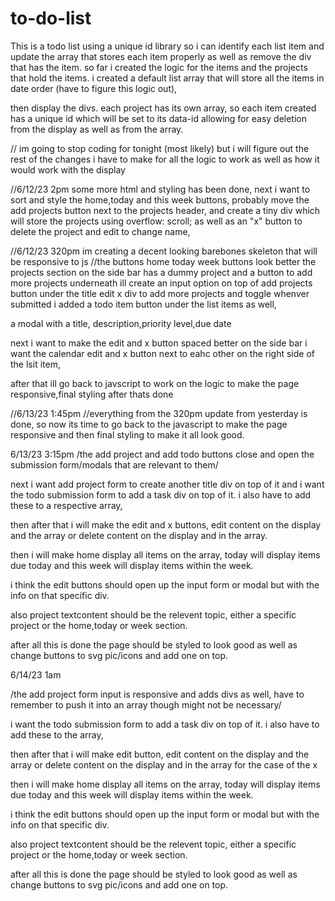 # to-do-list
This is a todo list using a unique id library so i can identify each list item and update the array that stores each item properly as well as remove the div that has the item.
so far i created the logic for the items and the projects that hold the items. i created a default list array that will store all the items in date order (have to 
figure this logic out), 

then display the divs. each project has its own array, so each item created has a unique id which will be set to its data-id allowing for easy deletion from the display as well as from the array.

// 
im going to stop coding for tonight (most likely) but i will figure out the rest of the changes i have to make for all the logic to work as well as how it would work with the display
  

  //6/12/23 2pm
  some more html and styling has been done, 
  next i want to sort and style the home,today and this week buttons, 
  probably move the add projects button next to the projects header, 
  and create a tiny div which will store the projects using overflow: scroll;
  as well as an "x" button to delete the project and edit to change name,

//6/12/23 320pm
im creating a decent looking barebones skeleton that will be responsive to js 
//the buttons home today week buttons look better 
the projects section on the side bar has a dummy project and a button to add more projects underneath
ill create an input option on top of add projects button under the title edit x div 
to add more projects and toggle whenver submitted
i added a todo item button under the list items as well, 

 a modal with a title, description,priority level,due date 

next i want to make the edit and x button spaced better on the side bar 
i want the calendar edit and x button next to eahc other on the right side of the lsit item,

after that ill go back to javscript to work on the logic to make the page responsive,final styling after thats done 


//6/13/23 1:45pm
//everything from the 320pm update  from yesterday is done, so now its time to go back to the javascript to make the page responsive and then final styling to make it all look good. 

6/13/23 3:15pm
/the add project and add todo buttons close and open the submission form/modals that are relevant to them/

next i want add project form to create another title div on top of it and i want the todo submission form to add a task div on top of it. 
    i also have to add these to a respective array,

then after that i will make the edit and x buttons, edit content on the display and the array  or delete content on the display  and in the array. 

then i will make home display all items on the array, today will display items due today and this week will display items within the week. 

i think the edit buttons should open up the input form or modal but with the info on that specific div.

also project textcontent should be the relevent topic, either a specific project or the home,today or week section. 

 after all this is done the page should be styled to look good 
    as well as change buttons to svg pic/icons and add one on top. 

6/14/23 1am

/the add project form input is responsive and adds divs as well, have to remember to push it into an array though might not be necessary/

i want the todo submission form to add a task div on top of it. 
    i also have to add these to the array,

then after that i will make edit button, edit content on the display and the array  or delete content on the display  and in the array for the case of the x  

then i will make home display all items on the array, today will display items due today and this week will display items within the week. 

i think the edit buttons should open up the input form or modal but with the info on that specific div.

also project textcontent should be the relevent topic, either a specific project or the home,today or week section. 

 after all this is done the page should be styled to look good 
    as well as change buttons to svg pic/icons and add one on top. 





